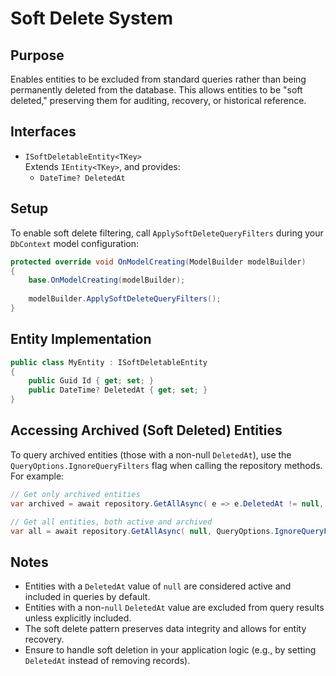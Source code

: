 ﻿# Soft Delete System

## Purpose

Enables entities to be excluded from standard queries rather than being permanently deleted from the database. This
allows entities to be "soft deleted," preserving them for auditing, recovery, or historical reference.

## Interfaces

- `ISoftDeletableEntity<TKey>`  
  Extends `IEntity<TKey>`, and provides:
    - `DateTime? DeletedAt`

## Setup

To enable soft delete filtering, call `ApplySoftDeleteQueryFilters` during your `DbContext` model configuration:

```csharp
protected override void OnModelCreating(ModelBuilder modelBuilder) 
{
    base.OnModelCreating(modelBuilder);
    
    modelBuilder.ApplySoftDeleteQueryFilters(); 
}
```

## Entity Implementation

```csharp
public class MyEntity : ISoftDeletableEntity 
{
    public Guid Id { get; set; } 
    public DateTime? DeletedAt { get; set; }
}
```

## Accessing Archived (Soft Deleted) Entities

To query archived entities (those with a non-null `DeletedAt`), use the `QueryOptions.IgnoreQueryFilters` flag when
calling the repository methods. For example:

```csharp
// Get only archived entities 
var archived = await repository.GetAllAsync( e => e.DeletedAt != null, QueryOptions.IgnoreQueryFilters);

// Get all entities, both active and archived 
var all = await repository.GetAllAsync( null, QueryOptions.IgnoreQueryFilters);
```

## Notes

- Entities with a `DeletedAt` value of `null` are considered active and included in queries by default.
- Entities with a non-`null` `DeletedAt` value are excluded from query results unless explicitly included.
- The soft delete pattern preserves data integrity and allows for entity recovery.
- Ensure to handle soft deletion in your application logic (e.g., by setting `DeletedAt` instead of removing records).